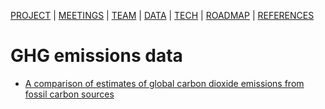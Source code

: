 [PROJECT](./index.html) | [MEETINGS](./meetings.html) | [TEAM](./team.html) | [DATA](./data.html)  | [TECH](./tech.html) | [ROADMAP](./roadmap.html) | [REFERENCES](./references.html)

# GHG emissions data

- [A comparison of estimates of global carbon dioxide emissions from fossil carbon sources](https://essd.copernicus.org/articles/12/1437/2020/)
